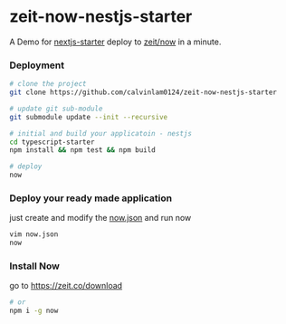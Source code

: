 # zeit-now-nestjs-starter
A Demo for [nextjs-starter](https://github.com/nestjs/typescript-starter) deploy to [zeit/now](https://github.com/zeit/now) in a minute.

### Deployment
```sh
# clone the project
git clone https://github.com/calvinlam0124/zeit-now-nestjs-starter

# update git sub-module
git submodule update --init --recursive

# initial and build your applicatoin - nestjs
cd typescript-starter
npm install && npm test && npm build

# deploy
now
```

### Deploy your ready made application
just create and modify the [now.json](now.json) and run now
```sh
vim now.json
now
```

### Install Now
go to https://zeit.co/download
```sh
# or 
npm i -g now
```

